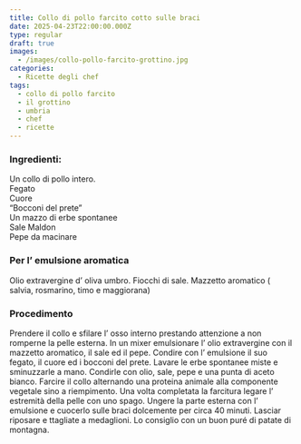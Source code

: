 ```yaml
---
title: Collo di pollo farcito cotto sulle braci
date: 2025-04-23T22:00:00.000Z
type: regular
draft: true
images:
  - /images/collo-pollo-farcito-grottino.jpg
categories:
  - Ricette degli chef
tags:
  - collo di pollo farcito
  - il grottino
  - umbria
  - chef
  - ricette
---
```


### Ingredienti:

Un collo di pollo intero.\
Fegato\
Cuore\
“Bocconi del prete”\
Un mazzo di erbe spontanee \
Sale Maldon\
Pepe da macinare

### Per l’ emulsione aromatica

Olio extravergine d’ oliva umbro. Fiocchi di sale. Mazzetto aromatico ( salvia, rosmarino, timo e maggiorana)

### Procedimento

Prendere il collo e sfilare l’ osso interno prestando attenzione a non romperne la pelle esterna. In un mixer emulsionare l’ olio extravergine con il mazzetto aromatico, il sale ed il pepe. Condire con l’ emulsione il suo fegato, il cuore ed i bocconi del prete. Lavare le erbe spontanee miste e sminuzzarle a mano. Condirle con olio, sale, pepe e una punta di aceto bianco. Farcire il collo alternando una proteina animale alla componente vegetale sino a riempimento. Una volta completata la farcitura legare l’ estremità della pelle con uno spago. Ungere la parte esterna con l’ emulsione e cuocerlo sulle braci dolcemente per circa 40 minuti. Lasciar riposare e ttagliate a medaglioni. Lo consiglio con un buon puré di patate di montagna.


